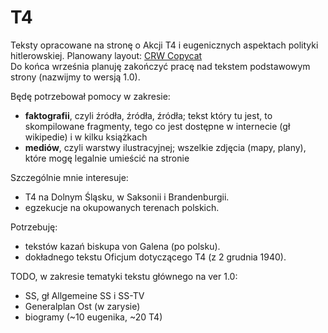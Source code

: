 # T4

Teksty opracowane na stronę o Akcji T4 i eugenicznych aspektach polityki hitlerowskiej. Planowany layout: [CRW Copycat](https://tdudkowski.github.io/Layouts/Layout05/)\
Do końca września planuję zakończyć pracę nad tekstem podstawowym strony (nazwijmy to wersją 1.0).

Będę potrzebował pomocy w zakresie:

* **faktografii**, czyli źródła, źródła, źródła; tekst który tu jest, to skompilowane fragmenty, tego co jest dostępne w internecie (gł wikipedie) i w kilku książkach
* **mediów**, czyli warstwy ilustracyjnej; wszelkie zdjęcia (mapy, plany), które mogę legalnie umieścić na stronie

Szczególnie mnie interesuje:

* T4 na Dolnym Śląsku, w Saksonii i Brandenburgii.
* egzekucje na okupowanych terenach polskich.
  
Potrzebuję:

* tekstów kazań biskupa von Galena (po polsku).
* dokładnego tekstu Oficjum dotyczącego T4 (z 2 grudnia 1940).

TODO, w zakresie tematyki tekstu głównego na ver 1.0:

* SS, gł Allgemeine SS i SS-TV
* Generalplan Ost (w zarysie)
* biogramy (~10 eugenika, ~20 T4)
